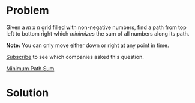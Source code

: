 
# Problem

Given a _m_ x _n_ grid filled with non-negative numbers, find a path from top
left to bottom right which _minimizes_ the sum of all numbers along its path.

**Note:** You can only move either down or right at any point in time.

[Subscribe](/subscribe/) to see which companies asked this question.



[Minimum Path Sum](https://leetcode.com/problems/minimum-path-sum)

# Solution



